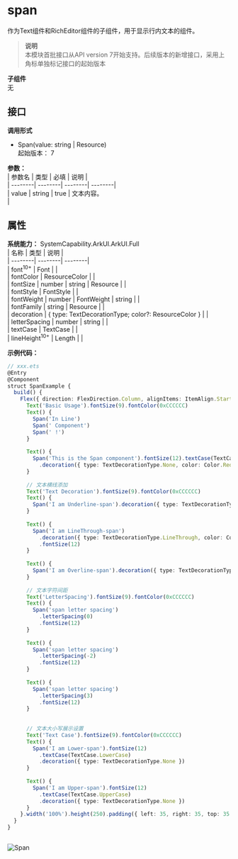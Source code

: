 # span    
作为Text组件和RichEditor组件的子组件，用于显示行内文本的组件。  
> **说明**   
>本模块首批接口从API version 7开始支持。后续版本的新增接口，采用上角标单独标记接口的起始版本  
  
 **子组件**   
无  
    
## 接口  
  
  
    
 **调用形式**     
    
- Span(value: string | Resource)    
起始版本： 7    
    
 **参数：**     
| 参数名 | 类型 | 必填 | 说明 |  
| --------| --------| --------| --------|  
| value | string | true | 文本内容。<br/> |  
    
## 属性  
    
 **系统能力：** SystemCapability.ArkUI.ArkUI.Full    
| 名称 | 类型 | 说明 |  
| --------| --------| --------|  
| font<sup>10+</sup> |  Font |  |  
| fontColor |  ResourceColor |  |  
| fontSize |  number \| string \| Resource |  |  
| fontStyle |  FontStyle |  |  
| fontWeight |  number \| FontWeight \| string |  |  
| fontFamily |  string \| Resource |  |  
| decoration |  { type: TextDecorationType; color?: ResourceColor } |  |  
| letterSpacing |  number \| string |  |  
| textCase |  TextCase |  |  
| lineHeight<sup>10+</sup> |  Length |  |  
    
 **示例代码：**   
```ts    
// xxx.ets  
@Entry  
@Component  
struct SpanExample {  
  build() {  
    Flex({ direction: FlexDirection.Column, alignItems: ItemAlign.Start, justifyContent: FlexAlign.SpaceBetween }) {  
      Text('Basic Usage').fontSize(9).fontColor(0xCCCCCC)  
      Text() {  
        Span('In Line')  
        Span(' Component')  
        Span(' !')  
      }  
  
      Text() {  
        Span('This is the Span component').fontSize(12).textCase(TextCase.Normal)  
          .decoration({ type: TextDecorationType.None, color: Color.Red })  
      }  
  
      // 文本横线添加  
      Text('Text Decoration').fontSize(9).fontColor(0xCCCCCC)  
      Text() {  
        Span('I am Underline-span').decoration({ type: TextDecorationType.Underline, color: Color.Red }).fontSize(12)  
      }  
  
      Text() {  
        Span('I am LineThrough-span')  
          .decoration({ type: TextDecorationType.LineThrough, color: Color.Red })  
          .fontSize(12)  
      }  
  
      Text() {  
        Span('I am Overline-span').decoration({ type: TextDecorationType.Overline, color: Color.Red }).fontSize(12)  
      }  
  
      // 文本字符间距  
      Text('LetterSpacing').fontSize(9).fontColor(0xCCCCCC)  
      Text() {  
        Span('span letter spacing')  
          .letterSpacing(0)  
          .fontSize(12)  
      }  
  
      Text() {  
        Span('span letter spacing')  
          .letterSpacing(-2)  
          .fontSize(12)  
      }  
  
      Text() {  
        Span('span letter spacing')  
          .letterSpacing(3)  
          .fontSize(12)  
      }  
  
  
      // 文本大小写展示设置  
      Text('Text Case').fontSize(9).fontColor(0xCCCCCC)  
      Text() {  
        Span('I am Lower-span').fontSize(12)  
          .textCase(TextCase.LowerCase)  
          .decoration({ type: TextDecorationType.None })  
      }  
  
      Text() {  
        Span('I am Upper-span').fontSize(12)  
          .textCase(TextCase.UpperCase)  
          .decoration({ type: TextDecorationType.None })  
      }  
    }.width('100%').height(250).padding({ left: 35, right: 35, top: 35 })  
  }  
}  
    
```    
  
![Span](figures/span.png)  
